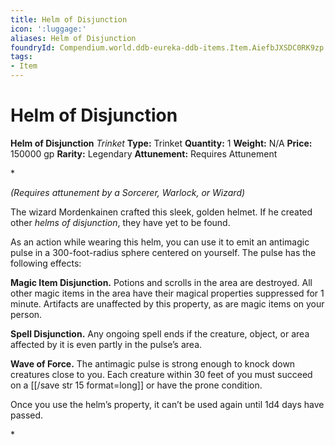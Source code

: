 ```yaml
---
title: Helm of Disjunction
icon: ':luggage:'
aliases: Helm of Disjunction
foundryId: Compendium.world.ddb-eureka-ddb-items.Item.AiefbJXSDC0RK9zp
tags:
- Item
---
```


# Helm of Disjunction

**Helm of Disjunction**
_Trinket_
**Type:** Trinket
**Quantity:** 1
**Weight:** N/A
**Price:** 150000 gp
**Rarity:** Legendary
**Attunement:** Requires Attunement

*<div class="item-attunement"><i>(Requires attunement by a Sorcerer, Warlock, or Wizard)</i><p>The wizard Mordenkainen crafted this sleek, golden helmet. If he created other *helms of disjunction*, they have yet to be found.

As an action while wearing this helm, you can use it to emit an antimagic pulse in a 300-foot-radius sphere centered on yourself. The pulse has the following effects:

**Magic Item Disjunction.** Potions and scrolls in the area are destroyed. All other magic items in the area have their magical properties suppressed for 1 minute. Artifacts are unaffected by this property, as are magic items on your person.

**Spell Disjunction.** Any ongoing spell ends if the creature, object, or area affected by it is even partly in the pulse’s area.

**Wave of Force.** The antimagic pulse is strong enough to knock down creatures close to you. Each creature within 30 feet of you must succeed on a [[/save str 15 format=long]] or have the prone condition.

Once you use the helm’s property, it can’t be used again until 1d4 days have passed.</p>*